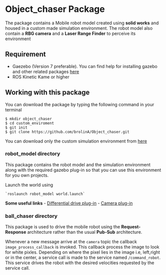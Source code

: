 # Object_chaser Package

The package contains a Mobile robot model created using **solid works** and housed in a custom made simulation environment. The robot model also contain a **RBG camera** and a **Laser Range Finder** to perceive its environment

## Requirement

- Gaezebo (Version 7 preferable). You can find help for installing gazebo and other related packages [here](http://gazebosim.org/tutorials?tut=ros_installing)
- ROS Kinetic Kame or higher

## Working with this package

You can download the package by typing the following command in your terminal

```
$ mkdir object_chaser
$ cd custom_enviroment
$ git init
$ git clone https://github.com/brolinA/Object_chaser.git
```

You can download only the custom simulation environment from [here](https://github.com/brolinA/build_my_world.git)

### robot_model directory

This package contains the robot model and the simulation environment along with the required gazebo plug-in so that you can use this environment for you own projects.

Launch the world using 

	`roslaunch robot_model world.launch`

**Some useful links**
	- [Differential drive plug-in](https://bitbucket.org/osrf/gazebo/src/afe08834571835008fa7419f1feba5b7f89b9d62/plugins/DiffDrivePlugin.cc?at=gazebo7&fileviewer=file-view-default)
	- [Camera plug-in](https://bitbucket.org/osrf/gazebo/src/afe08834571835008fa7419f1feba5b7f89b9d62/plugins/CameraPlugin.cc?at=gazebo7)

### ball_chaser directory

This package is used to drive the mobile robot using the **Request-Response** architecture rather than the usual **Pub-Sub** architecture.

Whenever a new message arrive at the `camera` topic the callback `image_process_callback` is invoked. This callback process the image to look for white pixles. Depending on where the pixel lies in the image i.e, left,right or in the center, a service call is made to the service named `/command_robot`. This service drives the robot with the desired velocities requested by the service call.

